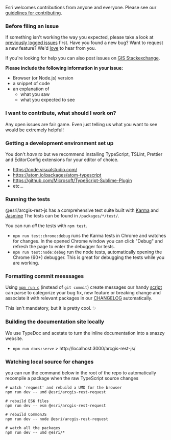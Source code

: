 Esri welcomes contributions from anyone and everyone. Please see our [guidelines for contributing](https://github.com/esri/contributing).

### Before filing an issue

If something isn't working the way you expected, please take a look at [previously logged issues](https://github.com/Esri/arcgis-rest-js/issues) first.  Have you found a new bug?  Want to request a new feature?  We'd [love](https://github.com/Esri/arcgis-rest-js/issues/new) to hear from you.

If you're looking for help you can also post issues on [GIS Stackexchange](http://gis.stackexchange.com/questions/ask?tags=esri-oss).

**Please include the following information in your issue:**
* Browser (or Node.js) version
* a snippet of code
* an explanation of
  * what you saw
  * what you expected to see

### I want to contribute, what should I work on?

Any open issues are fair game. Even just telling us what you want to see would be extremely helpful!

### Getting a development environment set up

You don't _have to_ but we recommend installing TypeScript, TSLint, Prettier and EditorConfig extensions for your editor of choice.

* https://code.visualstudio.com/
* https://atom.io/packages/atom-typescript
* https://github.com/Microsoft/TypeScript-Sublime-Plugin
* etc...

### Running the tests

@esri/arcgis-rest-js has a comprehensive test suite built with [Karma](http://karma-runner.github.io/0.12/index.html) and [Jasmine](https://jasmine.github.io/) The tests can be found in `/packages/*/test/`.

You can run _all_ the tests with `npm test`.

* `npm run test:chrome:debug` runs the Karma tests in Chrome and watches for changes. In the opened Chrome window you can click "Debug" and refresh the page to enter the debugger for tests.
* `npm run test:node:debug` run the node tests, automatically opening the Chrome (60+) debugger. This is great for debugging the tests while you are working.

### Formatting commit messsages
Using [`npm run c`](https://github.com/Esri/arcgis-rest-js/blob/fd9005fef74c33c684273fd283aa6bd9990e8630/package.json#L110) (instead of `git commit`) create messages our handy [script](https://github.com/Esri/arcgis-rest-js/blob/master/support/changelog.js) can parse to categorize your bug fix, new feature or breaking change and associate it with relevant packages in our [CHANGELOG](CHANGELOG.md) automatically.

This isn't mandatory, but it is pretty cool. :sparkles:

### Building the documentation site locally

We use TypeDoc and acetate to turn the inline documentation into a snazzy website.

* `npm run docs:serve` > http://localhost:3000/arcgis-rest-js/

### Watching local source for changes

you can run the command below in the root of the repo to automatically recompile a package when the raw TypeScript source changes

```
# watch 'request' and rebuild a UMD for the browser
npm run dev -- umd @esri/arcgis-rest-request

# rebuild ES6 files
npm run dev -- esm @esri/arcgis-rest-request

# rebuild CommonJS
npm run dev -- node @esri/arcgis-rest-request

# watch all the packages
npm run dev -- umd @esri/*
```